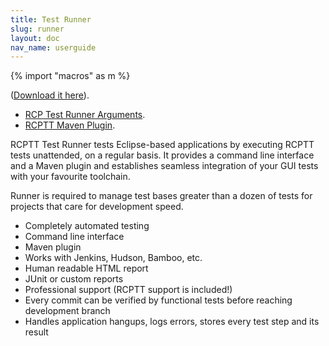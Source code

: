 ```yaml
---
title: Test Runner
slug: runner
layout: doc
nav_name: userguide
---
```


{% import "macros" as m %}

([Download it here](https://eclipse.org/rcptt/download)).

- [RCP Test Runner Arguments]({{site.url}}/documentation/userguide/runner/arguments/).
- [RCPTT Maven Plugin]({{site.url}}/documentation/userguide/maven).

RCPTT Test Runner tests Eclipse-based applications by executing RCPTT tests unattended, on a regular basis. It provides a command line interface and a Maven plugin and establishes seamless integration of your GUI tests with your favourite toolchain.

Runner is required to manage test bases greater than a dozen of tests for projects that care for development speed.

- Completely automated testing
- Command line interface
- Maven plugin
- Works with Jenkins, Hudson, Bamboo, etc.
- Human readable HTML report
- JUnit or custom reports
- Professional support (RCPTT support is included!)
- Every commit can be verified by functional tests before reaching development branch
- Handles application hangups, logs errors, stores every test step and its result





